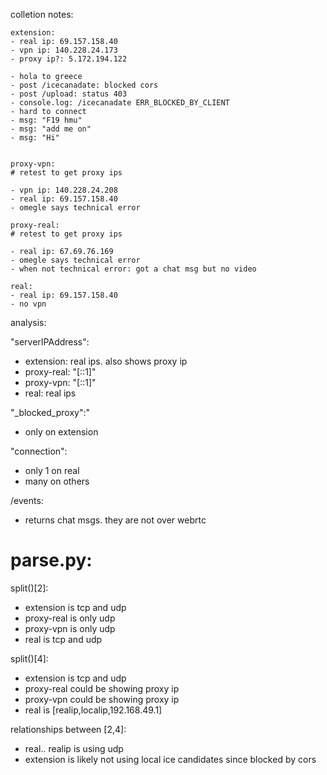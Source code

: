 colletion notes:

    extension:
    - real ip: 69.157.158.40
    - vpn ip: 140.228.24.173
    - proxy ip?: 5.172.194.122

    - hola to greece
    - post /icecanadate: blocked cors
    - post /upload: status 403
    - console.log: /icecanadate ERR_BLOCKED_BY_CLIENT
    - hard to connect
    - msg: "F19 hmu"
    - msg: "add me on"
    - msg: "Hi"


    proxy-vpn:
    # retest to get proxy ips

    - vpn ip: 140.228.24.208
    - real ip: 69.157.158.40
    - omegle says technical error

    proxy-real:
    # retest to get proxy ips

    - real ip: 67.69.76.169
    - omegle says technical error
    - when not technical error: got a chat msg but no video

    real:
    - real ip: 69.157.158.40
    - no vpn

analysis:

"serverIPAddress":

- extension: real ips. also shows proxy ip
- proxy-real: "[::1]"
- proxy-vpn: "[::1]"
- real: real ips

"\_blocked_proxy":"

- only on extension

"connection":

- only 1 on real
- many on others

/events:

- returns chat msgs. they are not over webrtc

# parse.py:

split()[2]:

- extension is tcp and udp
- proxy-real is only udp
- proxy-vpn is only udp
- real is tcp and udp

split()[4]:

- extension is tcp and udp
- proxy-real could be showing proxy ip
- proxy-vpn could be showing proxy ip
- real is [realip,localip,192.168.49.1]

relationships between [2,4]:

- real.. realip is using udp
- extension is likely not using local ice candidates since blocked by cors
